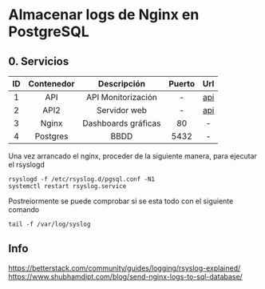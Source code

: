 # Almacenar logs de Nginx en PostgreSQL

## 0. Servicios

|  ID  | Contenedor |     Descripción       | Puerto |                Url                  |
|:----:|:----------:|:---------------------:|:------:|:-----------------------------------:|
|  1   |  API       |  API Monitorización   |   -    |  [api]([http://localhost:8080/docs](http://localhost:8080/v1/docs#/))  |
|  2   |  API2      |  Servidor web         |   -    |  [api]([http://localhost:8080/docs](http://localhost:8080/v2/docs#/))  |
|  3   |  Nginx     |  Dashboards gráficas  |  80    |               -                     |
|  4   |  Postgres  |  BBDD                 |  5432  |               -                     |

Una vez arrancado el nginx, proceder de la siguiente manera, para ejecutar el rsyslogd
```
rsyslogd -f /etc/rsyslog.d/pgsql.conf -N1
systemctl restart rsyslog.service
```

Postreiormente se puede comprobar si se esta todo con el siguiente comando
```
tail -f /var/log/syslog
```


## Info
https://betterstack.com/community/guides/logging/rsyslog-explained/
https://www.shubhamdipt.com/blog/send-nginx-logs-to-sql-database/
